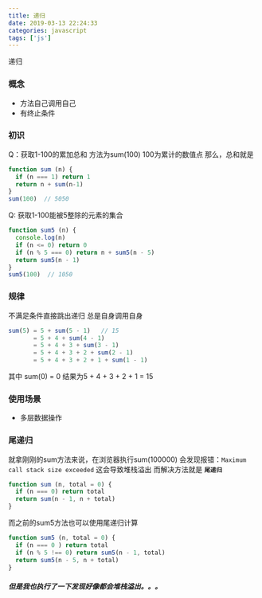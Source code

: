 ```yaml
---
title: 递归
date: 2019-03-13 22:24:33
categories: javascript
tags: ['js']
---
```


递归

### 概念
- 方法自己调用自己
- 有终止条件

### 初识
Q：获取1-100的累加总和
方法为sum(100) 100为累计的数值点
那么，总和就是
```js
function sum (n) {
  if (n === 1) return 1
  return n + sum(n-1)
}
sum(100)  // 5050
```

Q: 获取1-100能被5整除的元素的集合
```js
function sum5 (n) {
  console.log(n)
  if (n <= 0) return 0
  if (n % 5 === 0) return n + sum5(n - 5)
  return sum5(n - 1)
}
sum5(100)  // 1050
```

### 规律
不满足条件直接跳出递归
总是自身调用自身
```js
sum(5) = 5 + sum(5 - 1)   // 15
       = 5 + 4 + sum(4 - 1)
       = 5 + 4 + 3 + sum(3 - 1)
       = 5 + 4 + 3 + 2 + sum(2 - 1)
       = 5 + 4 + 3 + 2 + 1 + sum(1 - 1)
```
其中 sum(0) = 0 结果为5 + 4 + 3 + 2 + 1 = 15

### 使用场景
- 多层数据操作

### 尾递归
就拿刚刚的sum方法来说，在浏览器执行sum(100000)
会发现报错：`Maximum call stack size exceeded`
这会导致堆栈溢出
而解决方法就是 **`尾递归`**
```js
function sum (n, total = 0) {
  if (n === 0) return total
  return sum(n - 1, n + total)
}
```
而之前的sum5方法也可以使用尾递归计算
```js
function sum5 (n, total = 0) {
  if (n === 0 ) return total
  if (n % 5 !== 0) return sum5(n - 1, total)
  return sum5(n - 5, n + total)
}
```

##### 但是我也执行了一下发现好像都会堆栈溢出。。。
